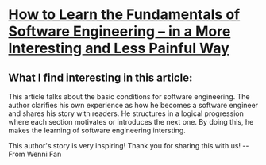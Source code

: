 # [How to Learn the Fundamentals of Software Engineering – in a More Interesting and Less Painful Way](https://www.freecodecamp.org/news/learn-the-fundamentals-of-software-engineering/)<br/>


## What I find interesting in this article:<br/>
This article talks about the basic conditions for software engineering. The author clarifies his own experience as how he becomes a software engineer and shares his story with readers. He structures in a logical progression where each section motivates or introduces the next one. By doing this, he makes the learning of software engineering intersting. <br/>

This author's story is very inspiring! Thank you for sharing this with us! --From Wenni Fan